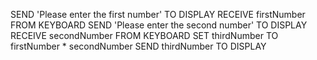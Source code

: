 SEND 'Please enter the first number' TO DISPLAY
RECEIVE firstNumber FROM KEYBOARD
SEND 'Please enter the second number' TO DISPLAY 
RECEIVE secondNumber FROM KEYBOARD
SET thirdNumber TO firstNumber * secondNumber 
SEND thirdNumber TO DISPLAY
